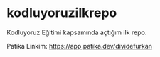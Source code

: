# kodluyoruzilkrepo

Kodluyoruz Eğitimi kapsamında açtığım ilk repo.

Patika Linkim: https://app.patika.dev/dividefurkan
